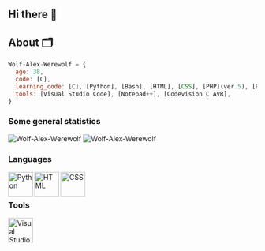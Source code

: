 ## Hi there 👋

## About 🗂️

```javascript
Wolf-Alex-Werewolf = {
  age: 38,
  code: [C],
  learning_code: [C], [Python], [Bash], [HTML], [CSS], [PHP](ver.5), [Perl](ver.5), [MySQL](ver.5),
  tools: [Visual Studio Code], [Notepad++], [Codevision C AVR],
}
```

### Some general statistics
![Wolf-Alex-Werewolf](https://github-readme-stats.vercel.app/api?username=Wolf-Alex-Werewolf\&show_icons=true\&show=reviews,discussions_started,discussions_answered,prs_merged,prs_merged_percentage=true&rank_icon=github&theme=merko)
![Wolf-Alex-Werewolf](https://github-readme-stats.vercel.app/api/top-langs/?username=Wolf-Alex-Werewolf\&layout=donut&theme=merko)


### Languages

<a href="https://en.wikipedia.org/wiki/Python_(programming_language)"><img title="Python" align="left" height="50" src="https://upload.wikimedia.org/wikipedia/commons/c/c3/Python-logo-notext.svg"></a>
<a href="https://en.wikipedia.org/wiki/HTML"><img title="HTML" align="left" height="50" src="https://upload.wikimedia.org/wikipedia/commons/6/61/HTML5_logo_and_wordmark.svg"></a>
<a href="https://en.wikipedia.org/wiki/CSS"><img title="CSS" align="left" height="50" src="https://upload.wikimedia.org/wikipedia/commons/d/d5/CSS3_logo_and_wordmark.svg"></a>


<br />
<br />

### Tools

<a href="https://en.wikipedia.org/wiki/Microsoft_Visual_Studio_Code"><img title="Visual Studio Code" align="left" height="50" src="https://upload.wikimedia.org/wikipedia/commons/thumb/2/2d/Visual_Studio_Code_1.18_icon.svg/32px-Visual_Studio_Code_1.18_icon.svg.png"></a>
